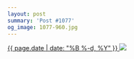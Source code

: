 ```yaml
---
layout: post
summary: 'Post #1077'
og_image: 1077-960.jpg
---
```


<p>
 <time>
  <a href="/1077">
   {{ page.date | date: "%B %-d, %Y" }}
  </a>
 </time>
 <a href="/1077">
  <img data-taken="2/17/2020" sizes="(min-width: 700px) 50vw, calc(100vw - 2rem)" src="{{ site.assets_url }}/1077-480.jpg" srcset="{{ site.assets_url }}/1077-240.jpg 240w, {{ site.assets_url }}/1077-480.jpg 480w, {{ site.assets_url }}/1077-720.jpg 720w, {{ site.assets_url }}/1077-960.jpg 960w"/>
 </a>
</p>
